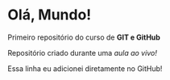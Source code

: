 # Olá, Mundo!
Primeiro repositório do curso de **GIT e GitHub**

Repositório criado durante uma *aula ao vivo!*

Essa linha eu adicionei diretamente no GitHub!
